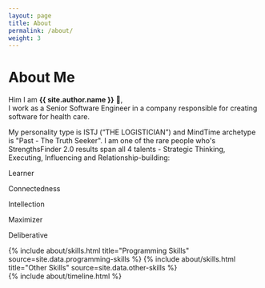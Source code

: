 ```yaml
---
layout: page
title: About
permalink: /about/
weight: 3
---
```


# **About Me**

Him I am **{{ site.author.name }}** :wave:,<br>
I work as a Senior Software Engineer in a company responsible for creating software for health care.

My personality type is ISTJ (“THE LOGISTICIAN”) and MindTime archetype is "Past - The Truth Seeker". I am one of the rare people who's StrengthsFinder 2.0 results span all 4 talents - Strategic Thinking, Executing, Influencing and Relationship-building:

Learner

Connectedness

Intellection

Maximizer

Deliberative

<div class="row">
{% include about/skills.html title="Programming Skills" source=site.data.programming-skills %}
{% include about/skills.html title="Other Skills" source=site.data.other-skills %}
</div>

<div class="row">
{% include about/timeline.html %}
</div>
